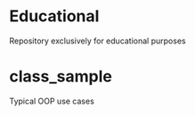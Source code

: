 # Educational
Repository exclusively for educational purposes

# class_sample
Typical OOP use cases
